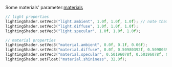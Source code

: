 Some materials' parameter:[materials](http://devernay.free.fr/cours/opengl/materials.html)
```C++
// light properties
lightingShader.setVec3("light.ambient", 1.0f, 1.0f, 1.0f); // note that all light colors are set at full intensity
lightingShader.setVec3("light.diffuse", 1.0f, 1.0f, 1.0f);
lightingShader.setVec3("light.specular", 1.0f, 1.0f, 1.0f);

// material properties
lightingShader.setVec3("material.ambient", 0.0f, 0.1f, 0.06f);
lightingShader.setVec3("material.diffuse", 0.0f, 0.50980392f, 0.50980392f);
lightingShader.setVec3("material.specular", 0.50196078f, 0.50196078f, 0.50196078f);
lightingShader.setFloat("material.shininess", 32.0f);
```

